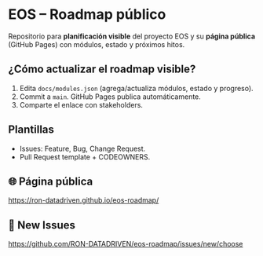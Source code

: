 # EOS – Roadmap público

Repositorio para **planificación visible** del proyecto EOS y su **página pública** (GitHub Pages) con módulos, estado y próximos hitos.

## ¿Cómo actualizar el roadmap visible?
1. Edita `docs/modules.json` (agrega/actualiza módulos, estado y progreso).
2. Commit a `main`. GitHub Pages publica automáticamente.
3. Comparte el enlace con stakeholders.

## Plantillas
- Issues: Feature, Bug, Change Request.
- Pull Request template + CODEOWNERS.

## 🌐 Página pública
https://ron-datadriven.github.io/eos-roadmap/

## 🔧 New Issues
https://github.com/RON-DATADRIVEN/eos-roadmap/issues/new/choose

